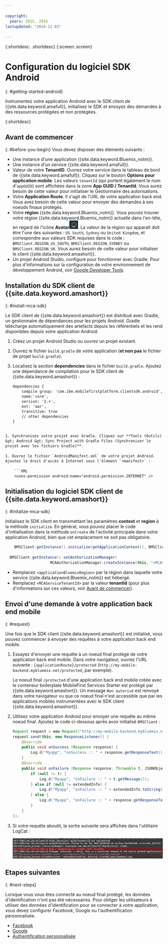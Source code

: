 ```yaml
---

copyright:
  years: 2015, 2016
lastupdated: "2016-11-03"

---
```

{:shortdesc: .shortdesc}
{:screen:.screen}

# Configuration du logiciel SDK Android
{: #getting-started-android}

Instrumentez votre application Android avec le SDK client de {{site.data.keyword.amafull}}, initialisez le SDK et envoyez des demandes à des ressources protégées et non protégées.

{:shortdesc}

## Avant de commencer
{: #before-you-begin}
Vous devez disposer des éléments suivants :
* Une instance d'une application {{site.data.keyword.Bluemix_notm}}. 
* Une instance d'un service {{site.data.keyword.amafull}}. 
* Valeur de votre **TenantID**. Ouvrez votre service dans le tableau de bord de {{site.data.keyword.amafull}}. Cliquez sur le bouton **Options pour application mobile**. Les valeurs `tenantId` (qui portent également le nom d'`appGUID`) sont affichées dans la zone **App GUID / TenantId**. Vous aurez besoin de cette valeur pour initialiser le Gestionnaire des autorisations.
* Votre **Application Route**. Il s'agit de l'URL de votre application back end. Vous avez besoin de cette valeur pour envoyer des demandes à ses noeuds finaux protégés.
* Votre **région** {{site.data.keyword.Bluemix_notm}}. Vous pouvez trouver votre région {{site.data.keyword.Bluemix_notm}} actuelle dans l'en-tête, en regard de l'icône **Avatar**![icône Avatar](images/face.jpg "icône Avatar"). La valeur de la région qui apparaît doit être l'une des suivantes : `US South`, `Sydney` ou `United Kingdom`, et correspondre aux valeurs SDK requises dans le code : `BMSClient.REGION_US_SOUTH`, `BMSClient.REGION_SYDNEY` ou `BMSClient.REGION_UK`. Vous aurez besoin de cette valeur pour initialiser le client {{site.data.keyword.amashort}}.
* Un projet Android Studio, configuré pour fonctionner avec Gradle. Pour plus d'informations sur la configuration de votre environnement de développement Android,
voir [Google Developer Tools](http://developer.android.com/sdk/index.html).

## Installation du SDK client de {{site.data.keyword.amashort}}
{: #install-mca-sdk}

Le SDK client de {{site.data.keyword.amashort}} est distribué avec Gradle, un gestionnaire de dépendances pour les projets Android. Gradle
télécharge automatiquement des artefacts depuis les référentiels et les rend disponibles depuis votre application Android.

1. Créez un projet Android Studio ou ouvrez un projet existant.

1. Ouvrez le fichier `build.gradle` de votre application (**et non pas** le fichier de projet `build.gradle`).

1. Localisez la section **dependencies** dans le fichier `build.gradle`.  Ajoutez une dépendance de compilation pour le SDK client de {{site.data.keyword.amashort}} :

	```Gradle
	dependencies {
		compile group: 'com.ibm.mobilefirstplatform.clientsdk.android',    
        name:'core',
        version: '2.+',
        ext: 'aar',
        transitive: true
    	// other dependencies  
	}
```

1. Synchronisez votre projet avec Gradle. Cliquez sur **Tools (Outils) &gt; Android &gt; Sync Project with Gradle Files (Synchroniser le projet avec les fichiers Gradle)**.

1. Ouvrez le fichier `AndroidManifest.xml` de votre projet Android. Ajoutez le droit d'accès à Internet sous l'élément `<manifest>` :

	```XML
	<uses-permission android:name="android.permission.INTERNET" />
```

## Initialisation du logiciel SDK client de {{site.data.keyword.amashort}}
{: #initalize-mca-sdk}

Initialisez le SDK client en transmettant les paramètres **context** et **region** à la méthode `initialize`. En général, vous pouvez placer le code d'initialisation dans la méthode `onCreate` de l'activité
principale dans votre application Android, bien que cet emplacement ne soit pas obligatoire.

```Java
	BMSClient.getInstance().initialize(getApplicationContext(), BMSClient.REGION_UK);

  BMSClient.getInstance().setAuthorizationManager(
					MCAAuthorizationManager.createInstance(this, "<MCAServiceTenantId>"));

```

* Remplacez `<applicationBluemixRegion>` par la région dans laquelle votre service {{site.data.keyword.Bluemix_notm}} est hébergé. 
* Remplacez `<MCAServiceTenantId>` par la valeur **tenantId** (pour plus d'informations sur ces valeurs, voir [Avant de commencer](#before-you-begin)).

## Envoi d'une demande à votre application back end mobile
{: #request}

Une fois que le SDK client {{site.data.keyword.amashort}} est initialisé, vous pouvez commencer à envoyer des requêtes à votre application back end
mobile.

1. Essayez d'envoyer une requête à un noeud final protégé de votre application back end
mobile. Dans votre navigateur, ouvrez l'URL suivante : `{applicationRoute}/protected` (`http://my-mobile-backend.mybluemix.net/protected`, par exemple).   

	Le noeud final `/protected` d'une application back end mobile créée avec le conteneur boilerplate MobileFirst Services Starter est
protégé par {{site.data.keyword.amashort}}. Un message `Non autorisé` est renvoyé dans votre
navigateur vu que ce noeud final n'est accessible que par les applications mobiles instrumentées avec le SDK client
{{site.data.keyword.amashort}}.

1. Utilisez votre application Android pour envoyer une requête au même noeud final. Ajoutez le code ci-dessous après avoir initialisé `BMSClient` :

	```Java
	Request request = new Request("http://my-mobile-backend.mybluemix.net/protected", Request.GET);
	request.send(this, new ResponseListener() {
		@Override
		public void onSuccess (Response response) {
			Log.d("Myapp", "onSuccess :: " + response.getResponseText());
		}
		@Override
		public void onFailure (Response response, Throwable t, JSONObject extendedInfo) {
			if (null != t) {
				Log.d("Myapp", "onFailure :: " + t.getMessage());
			} else if (null != extendedInfo) {
				Log.d("Myapp", "onFailure :: " + extendedInfo.toString());
			} else {
				Log.d("Myapp", "onFailure :: " + response.getResponseText());
			}
		}
	});
	```

1. Si votre requête aboutit, la sortie suivante sera affichée dans l'utilitaire LogCat :

	![image](images/getting-started-android-success.png)

## Etapes suivantes
{: #next-steps}

Lorsque vous vous êtes connecté au noeud final protégé, les données d'identification n'ont pas été nécessaires. Pour obliger les utilisateurs à utiliser des données d'identification pour se connecter à votre application, vous devez configurer Facebook, Google ou l'authentification personnalisée.
* [Facebook](facebook-auth-android.html)
* [Google](google-auth-android.html)
* [Authentification personnalisée](custom-auth-android.html)
